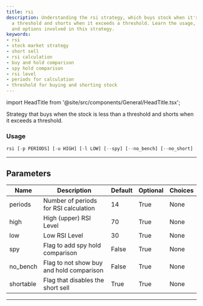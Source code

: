 ```yaml
---
title: rsi
description: Understanding the rsi strategy, which buys stock when it's less than
  a threshold and shorts when it exceeds a threshold. Learn the usage, parameters,
  and options involved in this strategy.
keywords:
- rsi
- stock market strategy
- short sell
- rsi calculation
- buy and hold comparison
- spy hold comparison
- rsi level
- periods for calculation
- threshold for buying and shorting stock
---
```


import HeadTitle from '@site/src/components/General/HeadTitle.tsx';

<HeadTitle title="stocks/backtesting/rsi - Reference | OpenBB Terminal Docs" />

Strategy that buys when the stock is less than a threshold and shorts when it exceeds a threshold.

### Usage

```python
rsi [-p PERIODS] [-u HIGH] [-l LOW] [--spy] [--no_bench] [--no_short]
```

---

## Parameters

| Name | Description | Default | Optional | Choices |
| ---- | ----------- | ------- | -------- | ------- |
| periods | Number of periods for RSI calculation | 14 | True | None |
| high | High (upper) RSI Level | 70 | True | None |
| low | Low RSI Level | 30 | True | None |
| spy | Flag to add spy hold comparison | False | True | None |
| no_bench | Flag to not show buy and hold comparison | False | True | None |
| shortable | Flag that disables the short sell | True | True | None |

---

